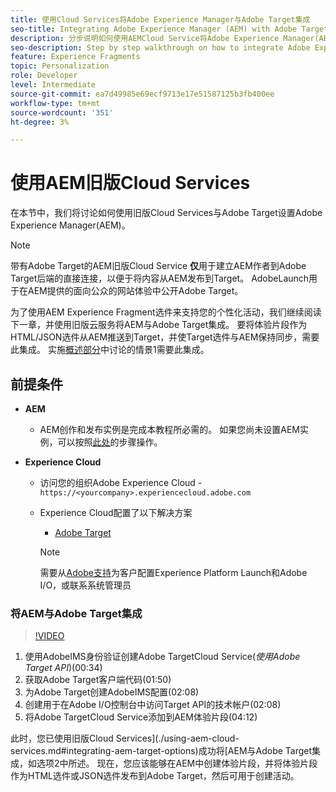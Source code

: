 ```yaml
---
title: 使用Cloud Services将Adobe Experience Manager与Adobe Target集成
seo-title: Integrating Adobe Experience Manager (AEM) with Adobe Target using Legacy Cloud Services
description: 分步说明如何使用AEMCloud Service将Adobe Experience Manager(AEM)与Adobe Target集成
seo-description: Step by step walkthrough on how to integrate Adobe Experience Manager (AEM) with Adobe Target using AEM Cloud Service
feature: Experience Fragments
topic: Personalization
role: Developer
level: Intermediate
source-git-commit: ea7d49985e69ecf9713e17e51587125b3fb400ee
workflow-type: tm+mt
source-wordcount: '351'
ht-degree: 3%

---
```



# 使用AEM旧版Cloud Services

在本节中，我们将讨论如何使用旧版Cloud Services与Adobe Target设置Adobe Experience Manager(AEM)。

>[!NOTE]
>
> 带有Adobe Target的AEM旧版Cloud Service **仅**&#x200B;用于建立AEM作者到Adobe Target后端的直接连接，以便于将内容从AEM发布到Target。 AdobeLaunch用于在AEM提供的面向公众的网站体验中公开Adobe Target。

为了使用AEM Experience Fragment选件来支持您的个性化活动，我们继续阅读下一章，并使用旧版云服务将AEM与Adobe Target集成。 要将体验片段作为HTML/JSON选件从AEM推送到Target，并使Target选件与AEM保持同步，需要此集成。 实施[概述部分](./overview.md#personalization-using-aem-experience-fragment)中讨论的情景1需要此集成。

## 前提条件

* **AEM**

   * AEM创作和发布实例是完成本教程所必需的。 如果您尚未设置AEM实例，可以按照[此处](./implementation.md#set-up-aem)的步骤操作。

* **Experience Cloud**
   * 访问您的组织Adobe Experience Cloud - `https://<yourcompany>.experiencecloud.adobe.com`
   * Experience Cloud配置了以下解决方案
      * [Adobe Target](https://experiencecloud.adobe.com)

      >[!NOTE]
      >
      > 需要从[Adobe支持](https://helpx.adobe.com/cn/contact/enterprise-support.ec.html)为客户配置Experience Platform Launch和Adobe I/O，或联系系统管理员


### 将AEM与Adobe Target集成

>[!VIDEO](https://video.tv.adobe.com/v/28428?quality=12&learn=on)

1. 使用AdobeIMS身份验证创建Adobe TargetCloud Service(*使用Adobe Target API*)(00:34)
2. 获取Adobe Target客户端代码(01:50)
3. 为Adobe Target创建AdobeIMS配置(02:08)
4. 创建用于在Adobe I/O控制台中访问Target API的技术帐户(02:08)
5. 将Adobe TargetCloud Service添加到AEM体验片段(04:12)

此时，您已使用旧版Cloud Services](./using-aem-cloud-services.md#integrating-aem-target-options)成功将[AEM与Adobe Target集成，如选项2中所述。 现在，您应该能够在AEM中创建体验片段，并将体验片段作为HTML选件或JSON选件发布到Adobe Target，然后可用于创建活动。
